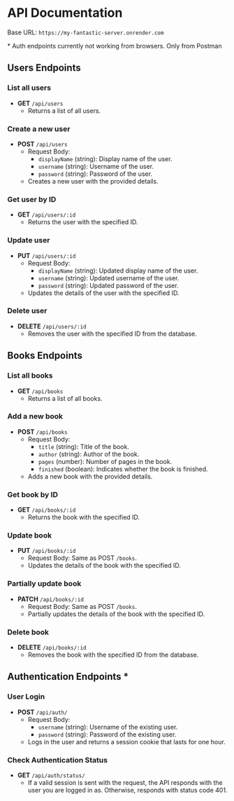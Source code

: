 # API Documentation

Base URL: `https://my-fantastic-server.onrender.com`

\* Auth endpoints currently not working from browsers. Only from Postman

## Users Endpoints

### List all users

- **GET** `/api/users`
  - Returns a list of all users.

### Create a new user

- **POST** `/api/users`
  - Request Body:
    - `displayName` (string): Display name of the user.
    - `username` (string): Username of the user.
    - `password` (string): Password of the user.
  - Creates a new user with the provided details.

### Get user by ID

- **GET** `/api/users/:id`
  - Returns the user with the specified ID.

### Update user

- **PUT** `/api/users/:id`
  - Request Body:
    - `displayName` (string): Updated display name of the user.
    - `username` (string): Updated username of the user.
    - `password` (string): Updated password of the user.
  - Updates the details of the user with the specified ID.

### Delete user

- **DELETE** `/api/users/:id`
  - Removes the user with the specified ID from the database.

## Books Endpoints

### List all books

- **GET** `/api/books`
  - Returns a list of all books.

### Add a new book

- **POST** `/api/books`
  - Request Body:
    - `title` (string): Title of the book.
    - `author` (string): Author of the book.
    - `pages` (number): Number of pages in the book.
    - `finished` (boolean): Indicates whether the book is finished.
  - Adds a new book with the provided details.

### Get book by ID

- **GET** `/api/books/:id`
  - Returns the book with the specified ID.

### Update book

- **PUT** `/api/books/:id`
  - Request Body: Same as POST `/books`.
  - Updates the details of the book with the specified ID.

### Partially update book

- **PATCH** `/api/books/:id`
  - Request Body: Same as POST `/books`.
  - Partially updates the details of the book with the specified ID.

### Delete book

- **DELETE** `/api/books/:id`
  - Removes the book with the specified ID from the database.

## Authentication Endpoints \*

### User Login

- **POST** `/api/auth/`
  - Request Body:
    - `username` (string): Username of the existing user.
    - `password` (string): Password of the existing user.
  - Logs in the user and returns a session cookie that lasts for one hour.

### Check Authentication Status

- **GET** `/api/auth/status/`
  - If a valid session is sent with the request, the API responds with the user you are logged in as. Otherwise, responds with status code 401.
